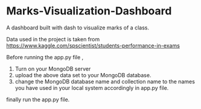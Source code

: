 # Marks-Visualization-Dashboard
A dashboard built with dash to visualize marks of a class. 

Data used in the project is taken from https://www.kaggle.com/spscientist/students-performance-in-exams 

Before running the app.py file , 
1) Turn on your MongoDB server
2) upload the above data set to your MongoDB database.
3) change the MongoDB database name and collection name to the names you have used in your local system accordingly in app.py file.

finally run the app.py file.

